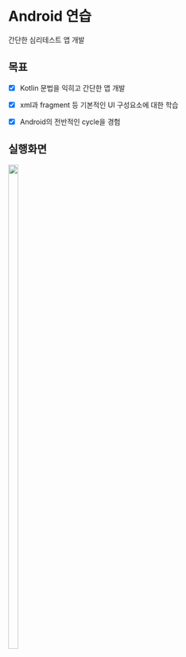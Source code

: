 # Android 연습
간단한 심리테스트 앱 개발

## 목표
- [x] Kotlin 문법을 익히고 간단한 앱 개발
- [x] xml과 fragment 등 기본적인 UI 구성요소에 대한 학습
- [x] Android의 전반적인 cycle을 경험



## 실행화면

<img width="20%" height="50%" src="https://user-images.githubusercontent.com/129725425/234188849-081e4b04-8b31-43a5-97b8-ea89870d02e6.gif">
